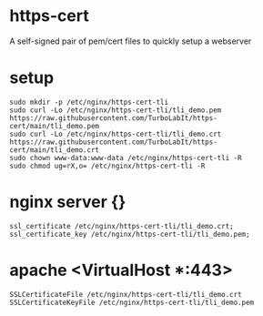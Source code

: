 # https-cert
A self-signed pair of pem/cert files to quickly setup a webserver

# setup
````
sudo mkdir -p /etc/nginx/https-cert-tli
sudo curl -Lo /etc/nginx/https-cert-tli/tli_demo.pem https://raw.githubusercontent.com/TurboLabIt/https-cert/main/tli_demo.pem
sudo curl -Lo /etc/nginx/https-cert-tli/tli_demo.crt https://raw.githubusercontent.com/TurboLabIt/https-cert/main/tli_demo.crt
sudo chown www-data:www-data /etc/nginx/https-cert-tli -R
sudo chmod ug=rX,o= /etc/nginx/https-cert-tli -R
````

# nginx server {}
````
ssl_certificate /etc/nginx/https-cert-tli/tli_demo.crt;
ssl_certificate_key /etc/nginx/https-cert-tli/tli_demo.pem;
````

# apache <VirtualHost *:443>
````
SSLCertificateFile /etc/nginx/https-cert-tli/tli_demo.crt
SSLCertificateKeyFile /etc/nginx/https-cert-tli/tli_demo.pem
````
